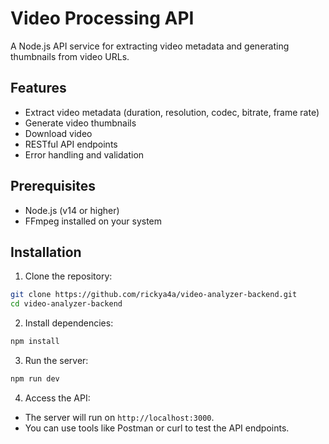 # Video Processing API

A Node.js API service for extracting video metadata and generating thumbnails from video URLs.

## Features

- Extract video metadata (duration, resolution, codec, bitrate, frame rate)
- Generate video thumbnails
- Download video
- RESTful API endpoints
- Error handling and validation

## Prerequisites

- Node.js (v14 or higher)
- FFmpeg installed on your system

## Installation

1. Clone the repository:

```bash
git clone https://github.com/rickya4a/video-analyzer-backend.git
cd video-analyzer-backend
```

2. Install dependencies:

```bash
npm install
```

3. Run the server:

```bash
npm run dev
```

4. Access the API:

- The server will run on `http://localhost:3000`.
- You can use tools like Postman or curl to test the API endpoints.
